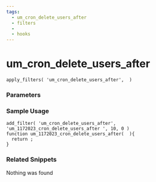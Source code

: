 ```yaml
---
tags: 
  - um_cron_delete_users_after
  - filters
  - 
  - hooks
---
```

# um\_cron\_delete\_users\_after

``` php:no-line-numbers
apply_filters( 'um_cron_delete_users_after',  )
```
<div class='hook-sep'></div>

### Parameters

<div class='hook-sep'></div>



### Sample Usage

``` php:no-line-numbers
add_filter( 'um_cron_delete_users_after', 'um_1172023_cron_delete_users_after ', 10, 0 )
function um_1172023_cron_delete_users_after(  ){
  return ;
}
```
<div class='hook-sep'></div>



### Related Snippets

Nothing was found

